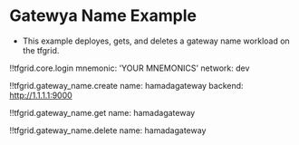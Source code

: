# Gatewya Name Example

- This example deployes, gets, and deletes a gateway name workload on the tfgrid.

!!tfgrid.core.login
	mnemonic: 'YOUR MNEMONICS'
	network: dev

!!tfgrid.gateway_name.create 
	name: hamadagateway
	backend: http://1.1.1.1:9000

!!tfgrid.gateway_name.get
	name: hamadagateway

!!tfgrid.gateway_name.delete
	name: hamadagateway